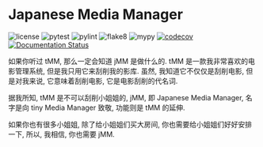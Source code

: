 # Japanese Media Manager

![license](https://img.shields.io/badge/license-MIT-green)
![pytest](https://github.com/zqmillet/japanese_media_manager/actions/workflows/pytest.yml/badge.svg)
![pylint](https://github.com/zqmillet/japanese_media_manager/actions/workflows/pylint.yml/badge.svg)
![flake8](https://github.com/zqmillet/japanese_media_manager/actions/workflows/flake8.yml/badge.svg)
![mypy](https://github.com/zqmillet/japanese_media_manager/actions/workflows/mypy.yml/badge.svg)
[![codecov](https://codecov.io/gh/zqmillet/japanese_media_manager/branch/main/graph/badge.svg?token=XV3ZZ6JX15)](https://codecov.io/gh/zqmillet/japanese_media_manager)
[![Documentation Status](https://readthedocs.org/projects/japanese-media-manager/badge/?version=latest)](https://japanese-media-manager.readthedocs.io/zh_CN/latest/?badge=latest)

如果你听过 tMM, 那么一定会知道 jMM 是做什么的. tMM 是一款我非常喜欢的电影管理系统, 但是我只用它来刮削我的影库. 虽然, 我知道它不仅仅是刮削电影, 但是对我来说, 它意味着刮削电影, 它是电影刮削的代名词.

据我所知, tMM 是不可以刮削小姐姐的, jMM, 即 Japanese Media Manager, 名字是向 tiny Media Manager 致敬, 功能则是 tMM 的延伸.

如果你也有很多小姐姐, 除了给小姐姐们买大房间, 你也需要给小姐姐们好好安排一下, 所以, 我相信, 你也需要 jMM.
